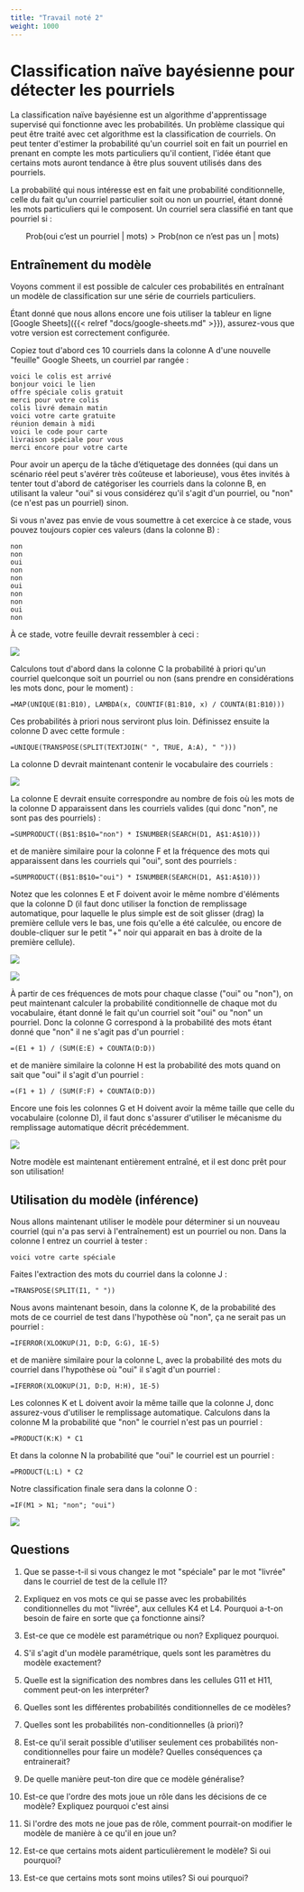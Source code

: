 ```yaml
---
title: "Travail noté 2"
weight: 1000
---
```


# Classification naïve bayésienne pour détecter les pourriels

La classification naïve bayésienne est un algorithme d'apprentissage supervisé
qui fonctionne avec les probabilités. Un problème classique qui peut être traité
avec cet algorithme est la classification de courriels. On peut tenter d'estimer
la probabilité qu'un courriel soit en fait un pourriel en prenant en compte les
mots particuliers qu'il contient, l'idée étant que certains mots auront tendance
à être plus souvent utilisés dans des pourriels.

La probabilité qui nous intéresse est en fait une probabilité conditionnelle,
celle du fait qu'un courriel particulier soit ou non un pourriel, étant donné
les mots particuliers qui le composent. Un courriel sera classifié en tant que
pourriel si :

$$\text{Prob(oui c'est un pourriel | mots)} > \text{Prob(non ce n'est pas un | mots)}$$

## Entraînement du modèle

Voyons comment il est possible de calculer ces probabilités en entraînant un
modèle de classification sur une série de courriels particuliers.

Étant donné que nous allons encore une fois utiliser la tableur en ligne [Google
Sheets]({{< relref "docs/google-sheets.md" >}}), assurez-vous que votre version
est correctement configurée.

Copiez tout d'abord ces 10 courriels dans la colonne A d'une nouvelle "feuille"
Google Sheets, un courriel par rangée :

```
voici le colis est arrivé
bonjour voici le lien
offre spéciale colis gratuit
merci pour votre colis
colis livré demain matin
voici votre carte gratuite
réunion demain à midi
voici le code pour carte
livraison spéciale pour vous
merci encore pour votre carte
```

Pour avoir un aperçu de la tâche d’étiquetage des données (qui dans un scénario
réel peut s'avérer très coûteuse et laborieuse), vous êtes invités à tenter tout
d'abord de catégoriser les courriels dans la colonne B, en utilisant la valeur
"oui" si vous considérez qu'il s'agit d'un pourriel, ou "non" (ce n'est pas un
pourriel) sinon.

Si vous n'avez pas envie de vous soumettre à cet exercice à ce stade,
vous pouvez toujours copier ces valeurs (dans la colonne B) :

```
non
non
oui
non
non
oui
non
non
oui
non
```

À ce stade, votre feuille devrait ressembler à ceci :

![](/images/module2/tn2/sheets_cols_a_et_b.png)

Calculons tout d'abord dans la colonne C la probabilité à priori qu'un
courriel quelconque soit un pourriel ou non (sans prendre en
considérations les mots donc, pour le moment) :

```
=MAP(UNIQUE(B1:B10), LAMBDA(x, COUNTIF(B1:B10, x) / COUNTA(B1:B10)))
```

Ces probabilités à priori nous serviront plus loin. Définissez ensuite
la colonne D avec cette formule :

```
=UNIQUE(TRANSPOSE(SPLIT(TEXTJOIN(" ", TRUE, A:A), " ")))
```

La colonne D devrait maintenant contenir le vocabulaire des courriels :

![](/images/module2/tn2/sheets_col_d_voc.png)

La colonne E devrait ensuite correspondre au nombre de fois où les
mots de la colonne D apparaissent dans les courriels valides (qui donc
"non", ne sont pas des pourriels) :

```
=SUMPRODUCT((B$1:B$10="non") * ISNUMBER(SEARCH(D1, A$1:A$10)))
```

et de manière similaire pour la colonne F et la fréquence des mots qui
apparaissent dans les courriels qui "oui", sont des pourriels :

```
=SUMPRODUCT((B$1:B$10="oui") * ISNUMBER(SEARCH(D1, A$1:A$10)))
```

Notez que les colonnes E et F doivent avoir le même nombre d'éléments
que la colonne D (il faut donc utiliser la fonction de remplissage
automatique, pour laquelle le plus simple est de soit glisser (drag)
la première cellule vers le bas, une fois qu'elle a été calculée, ou
encore de double-cliquer sur le petit "+" noir qui apparait en bas à
droite de la première cellule).

![](/images/module2/tn2/sheets_col_e_drag.png)

![](/images/module2/tn2/sheets_cols_e_et_f.png)

À partir de ces fréquences de mots pour chaque classe ("oui" ou
"non"), on peut maintenant calculer la probabilité conditionnelle de
chaque mot du vocabulaire, étant donné le fait qu'un courriel soit
"oui" ou "non" un pourriel. Donc la colonne G correspond à la
probabilité des mots étant donné que "non" il ne s'agit pas d'un
pourriel :

```
=(E1 + 1) / (SUM(E:E) + COUNTA(D:D))
```

et de manière similaire la colonne H est la probabilité des mots quand
on sait que "oui" il s'agit d'un pourriel :

```
=(F1 + 1) / (SUM(F:F) + COUNTA(D:D))
```

Encore une fois les colonnes G et H doivent avoir la même taille que
celle du vocabulaire (colonne D), il faut donc s'assurer d'utiliser le
mécanisme du remplissage automatique décrit précédemment.

![](/images/module2/tn2/sheets_cols_g_et_h.png)

Notre modèle est maintenant entièrement entraîné, et il est donc prêt
pour son utilisation!

## Utilisation du modèle (inférence)

Nous allons maintenant utiliser le modèle pour déterminer si un
nouveau courriel (qui n'a pas servi à l'entraînement) est un pourriel
ou non. Dans la colonne I entrez un courriel à tester :

```
voici votre carte spéciale
```

Faites l'extraction des mots du courriel dans la colonne J :

```
=TRANSPOSE(SPLIT(I1, " "))
```

Nous avons maintenant besoin, dans la colonne K, de la probabilité des
mots de ce courriel de test dans l'hypothèse où "non", ça ne serait
pas un pourriel :

```
=IFERROR(XLOOKUP(J1, D:D, G:G), 1E-5)
```

et de manière similaire pour la colonne L, avec la probabilité des
mots du courriel dans l'hypothèse où "oui" il s'agit d'un pourriel :

```
=IFERROR(XLOOKUP(J1, D:D, H:H), 1E-5)
```

Les colonnes K et L doivent avoir la même taille que la colonne J,
donc assurez-vous d'utiliser le remplissage automatique. Calculons
dans la colonne M la probabilité que "non" le courriel n'est pas un
pourriel :

```
=PRODUCT(K:K) * C1
```

Et dans la colonne N la probabilité que "oui" le courriel est un
pourriel :

```
=PRODUCT(L:L) * C2
```

Notre classification finale sera dans la colonne O :

```
=IF(M1 > N1; "non"; "oui")
```

![](/images/module2/tn2/sheets_toutes_les_cols.png)

## Questions

1. Que se passe-t-il si vous changez le mot "spéciale" par le mot
   "livrée" dans le courriel de test de la cellule I1?

2. Expliquez en vos mots ce qui se passe avec les probabilités
   conditionnelles du mot "livrée", aux cellules K4 et L4. Pourquoi
   a-t-on besoin de faire en sorte que ça fonctionne ainsi?

3. Est-ce que ce modèle est paramétrique ou non? Expliquez pourquoi.

4. S'il s'agit d'un modèle paramétrique, quels sont les paramètres du
   modèle exactement?

5. Quelle est la signification des nombres dans les cellules G11 et
   H11, comment peut-on les interpréter?

6. Quelles sont les différentes probabilités conditionnelles de ce
   modèles?

7. Quelles sont les probabilités non-conditionnelles (à priori)?

8. Est-ce qu'il serait possible d'utiliser seulement ces probabilités
   non-conditionnelles pour faire un modèle? Quelles conséquences ça
   entrainerait?

9. De quelle manière peut-ton dire que ce modèle généralise?

10. Est-ce que l'ordre des mots joue un rôle dans les décisions de ce
    modèle? Expliquez pourquoi c'est ainsi

11. Si l'ordre des mots ne joue pas de rôle, comment pourrait-on
    modifier le modèle de manière à ce qu'il en joue un?

12. Est-ce que certains mots aident particulièrement le modèle? Si oui
    pourquoi?

13. Est-ce que certains mots sont moins utiles? Si oui pourquoi?